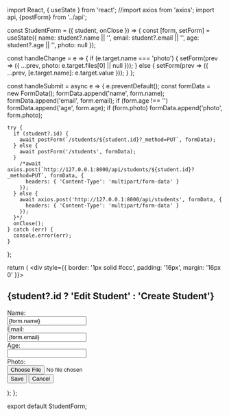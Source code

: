 import React, { useState } from 'react';
//import axios from 'axios';
import api, {postForm} from '../api';

const StudentForm = ({ student, onClose }) => {
  const [form, setForm] = useState({
    name: student?.name || '',
    email: student?.email || '',
    age: student?.age || '',
    photo: null
  });

  const handleChange = e => {
    if (e.target.name === 'photo') {
      setForm(prev => ({ ...prev, photo: e.target.files[0] || null }));
    } else {
      setForm(prev => ({ ...prev, [e.target.name]: e.target.value }));
    }
  };

  const handleSubmit = async e => {
    e.preventDefault();
    const formData = new FormData();
    formData.append('name', form.name);
    formData.append('email', form.email);
    if (form.age !== '') formData.append('age', form.age);
    if (form.photo) formData.append('photo', form.photo);

    try {
      if (student?.id) {
        await postForm(`/students/${student.id}?_method=PUT`, formData);
      } else {
        await postForm('/students', formData);
      }
        /*await axios.post(`http://127.0.0.1:8000/api/students/${student.id}?_method=PUT`, formData, {
          headers: { 'Content-Type': 'multipart/form-data' }
        });
      } else {
        await axios.post('http://127.0.0.1:8000/api/students', formData, {
          headers: { 'Content-Type': 'multipart/form-data' }
        });
      }*/
      onClose();
    } catch (err) {
      console.error(err);
    }
  };

  return (
    <div style={{ border: '1px solid #ccc', padding: '16px', margin: '16px 0' }}>
      <h2>{student?.id ? 'Edit Student' : 'Create Student'}</h2>
      <form onSubmit={handleSubmit}>
        <div>
          <label>Name:</label><br/>
          <input name="name" value={form.name} onChange={handleChange} required/>
        </div>
        <div>
          <label>Email:</label><br/>
          <input name="email" value={form.email} onChange={handleChange} required/>
        </div>
        <div>
          <label>Age:</label><br/>
          <input type="number" name="age" value={form.age} onChange={handleChange}/>
        </div>
        <div>
          <label>Photo:</label><br/>
          <input type="file" name="photo" onChange={handleChange}/>
        </div>
        <button type="submit">Save</button>
        <button type="button" onClick={onClose}>Cancel</button>
      </form>
    </div>
  );
};

export default StudentForm;
